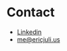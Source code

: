 # Contact

 * [Linkedin](https://www.linkedin.com/in/ericjulius/)
 * [me@ericjuli.us](mailto:me@ericjuli.us)
